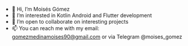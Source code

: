 - 👋 Hi, I’m Moisés Gómez
- 👀 I’m interested in Kotlin Android and Flutter development
- 💞️ I’m open to collaborate on interesting projects
- 📫 You can reach me with my email: gomezmedinamoises90@gmail.com or via Telegram @moises_gomez

<!---
gomezmedinamoises/gomezmedinamoises is a ✨ special ✨ repository because its `README.md` (this file) appears on your GitHub profile.
You can click the Preview link to take a look at your changes.
--->
